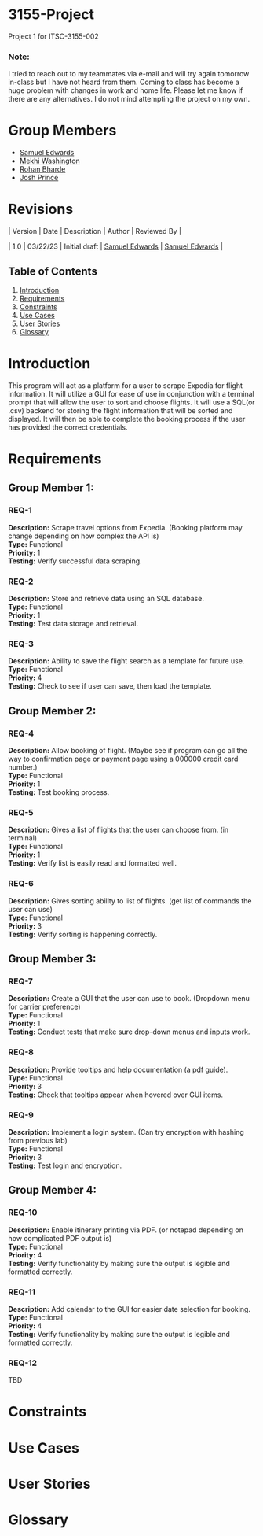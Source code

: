 # 3155-Project
Project 1 for ITSC-3155-002

### Note:
I tried to reach out to my teammates via e-mail and will try again tomorrow in-class but I have not heard from them. Coming to class has become a huge problem with changes in work and home life. Please let me know if there are any alternatives. I do not mind attempting the project on my own.

# Group Members

* [Samuel Edwards](mailto:sedwar92@uncc.edu)
* [Mekhi Washington](mmailto:mwashi35@uncc.edu)
* [Rohan Bharde](mmailto:rbharde@uncc.edu)
* [Josh Prince](mmailto:jprinc16@uncc.edu)

# Revisions

|  Version  |  Date  |  Description  |  Author  |  Reviewed By  |

| 1.0 | 03/22/23 | Initial draft | [Samuel Edwards](mailto:sedwar92@uncc.edu) | [Samuel Edwards](mailto:sedwar92@uncc.edu) |

## Table of Contents

1. [Introduction](#introduction)
2. [Requirements](#requirements)
3. [Constraints](#constraints)
4. [Use Cases](#use-cases)
5. [User Stories](#user-stories)
6. [Glossary](#glossary)

# **Introduction**
This program will act as a platform for a user to scrape Expedia for flight information. It will utilize a GUI for ease of use in conjunction with a terminal prompt that will allow the user to sort and choose flights. It will use a SQL(or .csv) backend for storing the flight information that will be sorted and displayed. It will then be able to complete the booking process if the user has provided the correct credentials.

# **Requirements**

## Group Member 1:
### REQ-1
**Description:** Scrape travel options from Expedia. (Booking platform may change depending on how complex the API is)  
**Type:** Functional  
**Priority:** 1  
**Testing:** Verify successful data scraping.  

### REQ-2
**Description:** Store and retrieve data using an SQL database.  
**Type:** Functional  
**Priority:** 1  
**Testing:** Test data storage and retrieval.  

### REQ-3
**Description:** Ability to save the flight search as a template for future use.  
**Type:** Functional  
**Priority:** 4  
**Testing:** Check to see if user can save, then load the template.  

## Group Member 2:

### REQ-4
**Description:** Allow booking of flight. (Maybe see if program can go all the way to confirmation page or payment page using a 000000 credit card number.)  
**Type:** Functional  
**Priority:** 1  
**Testing:** Test booking process.  

### REQ-5
**Description:** Gives a list of flights that the user can choose from. (in terminal)  
**Type:** Functional  
**Priority:** 1  
**Testing:** Verify list is easily read and formatted well.  

### REQ-6
**Description:** Gives sorting ability to list of flights. (get list of commands the user can use)  
**Type:** Functional  
**Priority:** 3  
**Testing:** Verify sorting is happening correctly.  

## Group Member 3:

### REQ-7
**Description:** Create a GUI that the user can use to book. (Dropdown menu for carrier preference)  
**Type:** Functional  
**Priority:** 1  
**Testing:** Conduct tests that make sure drop-down menus and inputs work.  

### REQ-8
**Description:** Provide tooltips and help documentation (a pdf guide).  
**Type:** Functional  
**Priority:** 3  
**Testing:** Check that tooltips appear when hovered over GUI items.  

### REQ-9
**Description:** Implement a login system. (Can try encryption with hashing from previous lab)  
**Type:** Functional  
**Priority:** 3  
**Testing:** Test login and encryption.  

## Group Member 4:

### REQ-10
**Description:** Enable itinerary printing via PDF. (or notepad depending on how complicated PDF output is)  
**Type:** Functional  
**Priority:** 4  
**Testing:** Verify functionality by making sure the output is legible and formatted correctly.  
### REQ-11
**Description:** Add calendar to the GUI for easier date selection for booking.  
**Type:** Functional  
**Priority:** 4  
**Testing:** Verify functionality by making sure the output is legible and formatted correctly.  
### REQ-12
TBD  


# Constraints

# Use Cases

# User Stories

# Glossary

